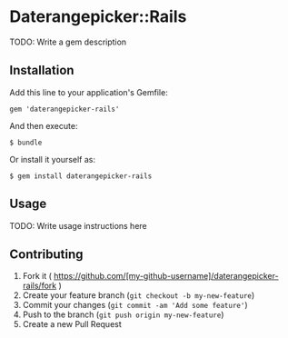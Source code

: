 # Daterangepicker::Rails

TODO: Write a gem description

## Installation

Add this line to your application's Gemfile:

    gem 'daterangepicker-rails'

And then execute:

    $ bundle

Or install it yourself as:

    $ gem install daterangepicker-rails

## Usage

TODO: Write usage instructions here

## Contributing

1. Fork it ( https://github.com/[my-github-username]/daterangepicker-rails/fork )
2. Create your feature branch (`git checkout -b my-new-feature`)
3. Commit your changes (`git commit -am 'Add some feature'`)
4. Push to the branch (`git push origin my-new-feature`)
5. Create a new Pull Request
